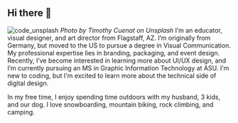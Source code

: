 ## Hi there 👋
![code_unsplash](https://github.com/user-attachments/assets/0afb946a-2b67-4f08-b117-216b31768887)
*Photo by Timothy Cuenat on Unsplash*
I’m an educator, visual designer, and art director from Flagstaff, AZ. I’m originally from Germany, but moved to the US to pursue a degree in Visual Communication. My professional expertise lies in branding, packaging, and event design. Recently, I’ve become interested in learning more about UI/UX design, and I’m currently pursuing an MS in Graphic Information Technology at ASU. I'm new to coding, but I'm excited to learn more about the technical side of digital design. 

In my free time, I enjoy spending time outdoors with my husband, 3 kids, and our dog. I love snowboarding, mountain biking, rock climbing, and camping.
